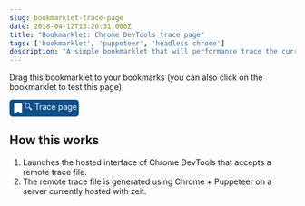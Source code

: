 ```yaml
---
slug: bookmarklet-trace-page
date: 2018-04-12T13:20:31.000Z
title: "Bookmarklet: Chrome DevTools trace page"
tags: ['bookmarklet', 'puppeteer', 'headless chrome']
description: "A simple bookmarklet that will performance trace the current page and open in an hosted devtools instance"
---
```


<style>
.bookmarklet {
    background-color: #0D4F8B;
    color: white;
    padding: 0.2em;
    border-radius: 5px;
    display: inline-flex;
    justify-content: center;
    text-decoration: none;
    align-items: center;
}

.bookmarklet:visited {
    color:white;
}
</style>

Drag this bookmarklet to your bookmarks (you can also click on the bookmarklet to test this page).

<a class=bookmarklet href="javascript:(function()%7Bwindow.location%3D'https%3A%2F%2Fchromedevtools.github.io%2Ftimeline-viewer%2F%3FloadTimelineFromURL%3Dhttps%3A%2F%2Fpptraas.com.com%2Ftrace%3Furl%3D'%2BencodeURIComponent(window.location)%7D)()"><svg xmlns="http://www.w3.org/2000/svg" fill="#FFFFFF" height="24" viewBox="0 0 24 24" width="24"><path d="M17 3H7c-1.1 0-1.99.9-1.99 2L5 21l7-3 7 3V5c0-1.1-.9-2-2-2z"/><path d="M0 0h24v24H0z" fill="none"/></svg>🔍 Trace page</a>

## How this works

1. Launches the hosted interface of Chrome DevTools that accepts a remote trace file.
2. The remote trace file is generated using Chrome + Puppeteer on a server currently hosted with zeit.
